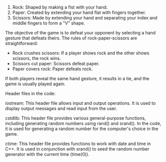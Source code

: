 1. Rock: Shaped by making a fist with your hand.
2. Paper: Created by extending your hand flat with fingers together.
3. Scissors: Made by extending your hand and separating your index and middle fingers to form a "V" shape.

The objective of the game is to defeat your opponent by selecting a hand gesture that defeats theirs. The rules of rock-paper-scissors are straightforward:

- Rock crushes scissors: If a player shows rock and the other shows scissors, the rock wins.
- Scissors cut paper: Scissors defeat paper.
- Paper covers rock: Paper defeats rock.

If both players reveal the same hand gesture, it results in a tie, and the game is usually played again.


Header files in the code:

iostream: This header file allows input and output operations. It is used to display output messages and read input from the user.

cstdlib: This header file provides various general-purpose functions, including generating random numbers using rand() and srand(). In the code, it is used for generating a random number for the computer's choice in the game.

ctime: This header file provides functions to work with date and time in C++. It is used in conjunction with srand() to seed the random number generator with the current time (time(0)).

